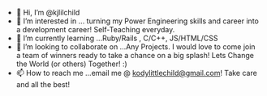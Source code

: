 - 👋 Hi, I’m @kjlilchild
- 👀 I’m interested in ... turning my Power Engineering skills and career into a development career! Self-Teaching everyday.
- 🌱 I’m currently learning ...Ruby/Rails , C/C++, JS/HTML/CSS
- 💞️ I’m looking to collaborate on ...Any Projects. I would love to come join a team of winners ready to take a chance on a big splash! Lets Change the World (or others) Together! :)
- 📫 How to reach me ...email me @ kodylittlechild@gmail.com! Take care and all the best!

<!---
kjlilchild/kjlilchild is a ✨ special ✨ repository because its `README.md` (this file) appears on your GitHub profile.
You can click the Preview link to take a look at your changes.
--->

